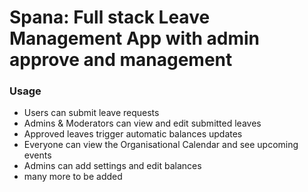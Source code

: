 # Spana: Full stack Leave Management App with admin approve and management

### Usage

- Users can submit leave requests
- Admins & Moderators can view and edit submitted leaves
- Approved leaves trigger automatic balances updates
- Everyone can view the Organisational Calendar and see upcoming events
- Admins can add settings and edit balances
- many more to be added
